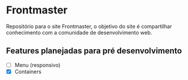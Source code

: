 # Frontmaster

Repositório para o site Frontmaster, o objetivo do site é compartilhar conhecimento com a comunidade de desenvolvimento web.

## Features planejadas para pré desenvolvimento

* [ ] Menu (responsivo)
* [X] Containers
